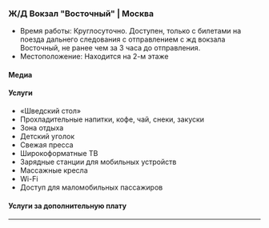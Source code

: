 
### Ж/Д Вокзал "Восточный" | Москва
* Время работы: Круглосуточно. Доступен, только с билетами на поезда дальнего следования с отправлением с жд вокзала Восточный, не ранее чем за 3 часа до отправления.
* Местоположение: Находится на 2-м этаже

#### Медиа

#### Услуги
* «Шведский стол»
* Прохладительные напитки, кофе, чай, снеки, закуски
* Зона отдыха
* Детский уголок
* Свежая пресса
* Широкоформатные ТВ
* Зарядные станции для мобильных устройств
* Массажные кресла
* Wi-Fi
* Доступ для маломобильных пассажиров

#### Услуги за дополнительную плату 
---
